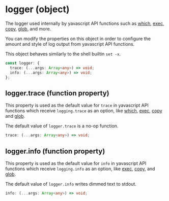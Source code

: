 # logger (object)

The logger used internally by yavascript API functions such as [which](/meta/generated-docs/which.md#which-function),
[exec](/meta/generated-docs/exec.md#exec-interface), [copy](/meta/generated-docs/filesystem.md#copy-function), [glob](/meta/generated-docs/glob.md#glob-function), and more.

You can modify the properties on this object in order to configure the
amount and style of log output from yavascript API functions.

This object behaves similarly to the shell builtin `set -x`.

```ts
const logger: {
  trace: (...args: Array<any>) => void;
  info: (...args: Array<any>) => void;
};
```

## logger.trace (function property)

This property is used as the default value for `trace` in yavascript API
functions which receive `logging.trace` as an option, like [which](/meta/generated-docs/which.md#which-function),
[exec](/meta/generated-docs/exec.md#exec-interface), [copy](/meta/generated-docs/filesystem.md#copy-function) and [glob](/meta/generated-docs/glob.md#glob-function).

The default value of `logger.trace` is a no-op function.

```ts
trace: (...args: Array<any>) => void;
```

## logger.info (function property)

This property is used as the default value for `info` in yavascript API
functions which receive `logging.info` as an option, like [exec](/meta/generated-docs/exec.md#exec-interface),
[copy](/meta/generated-docs/filesystem.md#copy-function), and [glob](/meta/generated-docs/glob.md#glob-function).

The default value of `logger.info` writes dimmed text to stdout.

```ts
info: (...args: Array<any>) => void;
```
